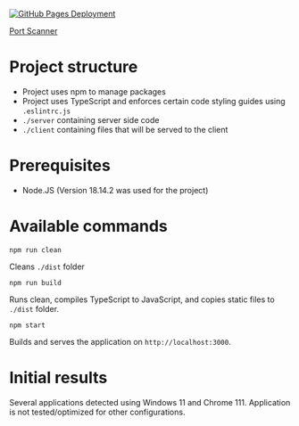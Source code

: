 [![GitHub Pages Deployment](https://github.com/Basvdlouw/port-scanner/actions/workflows/jekyll-gh-pages.yml/badge.svg)](https://github.com/Basvdlouw/port-scanner/actions/workflows/jekyll-gh-pages.yml)

[Port Scanner](https://basvdlouw.github.io/port-scanner/)


# Project structure

- Project uses npm to manage packages
- Project uses TypeScript and enforces certain code styling guides using `.eslintrc.js`
- `./server` containing server side code
- `./client` containing files that will be served to the client

# Prerequisites

- Node.JS (Version 18.14.2 was used for the project)

# Available commands

```
npm run clean
```

Cleans `./dist` folder

```
npm run build
```

Runs clean, compiles TypeScript to JavaScript, and copies static files to `./dist` folder.

```
npm start
```

Builds and serves the application on `http://localhost:3000`.


# Initial results

Several applications detected using Windows 11 and Chrome 111. Application is not tested/optimized for other configurations.
